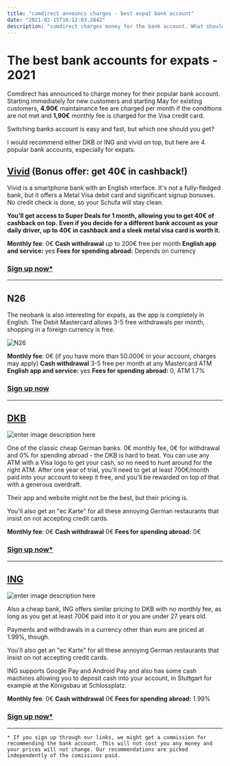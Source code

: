 ```yaml
---
title: "comdirect announcs charges - best expat bank account"
date: "2021-02-15T16:12:03.284Z"
description: "comdirect charges money for the bank account. What should you switch to?"
---
```


# The best bank accounts for expats - 2021

Comdirect has announced to charge money for their popular bank account. Starting immediately for new customers and starting May for existing customers, **4.90€** maintainance fee are charged per month if the conditions are not met and **1,90€** monthly fee is charged for the Visa credit card.

Switching banks account is easy and fast, but which one should you get?

I would recommend either DKB or ING and vivid on top, but here are 4 popular bank accounts, especially for expats.


## [Vivid](https://bit.ly/2N8858u) (Bonus offer: get 40€ in cashback!)
Vivid is a smartphone bank with an English interface. It's not a fully-fledged bank, but it offers a Metal Visa debit card and significant signup bonuses. No credit check is done, so your Schufa will stay clean.

**You'll get access to Super Deals for 1 month, allowing you to get 40€ of cashback on top.**
**Even if you decide for a different bank account as your daily driver, up to 40€ in cashback and a sleek metal visa card is worth it.**


**Monthly fee**: 0€
**Cash withdrawal** up to 200€ free per month
**English app and service:** yes
**Fees for spending abroad:** Depends on currency

### [Sign up now*](https://bit.ly/2N8858u)

---

## N26

The neobank is also interesting for expats, as the app is completely in English. 
The Debit Mastercard allows 3-5 free withdrawals per month, shopping in a foreign currency is free. 

![N26](https://cardonly.de/img/n26.png)

**Monthly fee**: 0€ (if you have more than 50.000€ in your account, charges may apply)
**Cash withdrawal** 3-5 free per month at any Mastercard ATM
**English app and service:** yes
**Fees for spending abroad:** 0, ATM 1.7%

### [Sign up now](http://n26.com)

---


## [DKB](https://bit.ly/2MZ6Atj)

![enter image description here](https://cardonly.de/img/dkb.jpg)


One of the classic cheap German banks. 0€ monthly fee, 0€ for withdrawal and 0% for spending abroad - the DKB is hard to beat. You can use any ATM with a Visa logo to get your cash, so no need to hunt around for the right ATM. After one year of trial, you'll need to get at least 700€/month paid into your account to keep it free, and you'll be rewarded on top of that with a generous overdraft.


Their app and website might not be the best, but their pricing is.

You'll also get an "ec Karte" for all these annoying German restaurants that insist on not accepting credit cards.


**Monthly fee**: 0€
**Cash withdrawal** 0€
**Fees for spending abroad:** 0€


### [Sign up now*](https://bit.ly/2MZ6Atj)

---


## [ING](https://www.ing.de/girokontokwk/a/dSm1yi31XB)

![enter image description here](https://cardonly.de/img/ing.jpg)


Also a cheap bank, ING offers similar pricing to DKB with no monthly fee, as long as you get at least 700€ paid into it or you are under 27 years old.

Payments and withdrawals in a currency other than euro are priced at 1.99%, though.

You'll also get an "ec Karte" for all these annoying German restaurants that insist on not accepting credit cards.

ING supports Google Pay and Android Pay and also has some cash machines allowing you to deposit cash into your account, in Stuttgart for example at the Königsbau at Schlossplatz.


**Monthly fee**: 0€
**Cash withdrawal** 0€
**Fees for spending abroad:** 1.99%


### [Sign up now*](https://www.ing.de/girokontokwk/a/dSm1yi31XB)


-----


`* If you sign up through our links, we might get a commission for recommending the bank account. This will not cost you any money and your prices will not change. Our recommendations are picked independently of the comissions paid.`